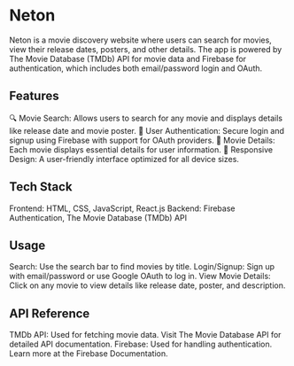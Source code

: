 # Neton

Neton is a movie discovery website where users can search for movies, view their release dates, posters, and other details. The app is powered by The Movie Database (TMDb) API for movie data and Firebase for authentication, which includes both email/password login and OAuth.

## Features
🔍 Movie Search: Allows users to search for any movie and displays details like release date and movie poster.
🔐 User Authentication: Secure login and signup using Firebase with support for OAuth providers.
📅 Movie Details: Each movie displays essential details for user information.
🎨 Responsive Design: A user-friendly interface optimized for all device sizes.

## Tech Stack
Frontend: HTML, CSS, JavaScript, React.js
Backend: Firebase Authentication, The Movie Database (TMDb) API



## Usage
Search: Use the search bar to find movies by title.
Login/Signup: Sign up with email/password or use Google OAuth to log in.
View Movie Details: Click on any movie to view details like release date, poster, and description.

## API Reference
TMDb API: Used for fetching movie data. Visit The Movie Database API for detailed API documentation.
Firebase: Used for handling authentication. Learn more at the Firebase Documentation.


